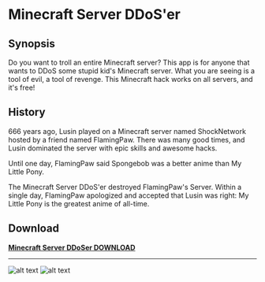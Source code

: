 # Minecraft Server DDoS'er

## Synopsis
Do you want to troll an entire Minecraft server?
This app is for anyone that wants to DDoS some stupid kid's Minecraft server.  What you are seeing is a tool of evil, a tool of revenge.  This Minecraft hack works on all servers, and it's free!

## History
666 years ago, Lusin played on a Minecraft server named ShockNetwork hosted by a friend named FlamingPaw.  There was many good times, and Lusin dominated the server with epic skills and awesome hacks.

Until one day, FlamingPaw said Spongebob was a better anime than My Little Pony.

The Minecraft Server DDoS'er destroyed FlamingPaw's Server.  Within a single day, FlamingPaw apologized and accepted that Lusin was right:  My Little Pony is the greatest anime of all-time.

## Download
**[Minecraft Server DDoSer DOWNLOAD](https://github.com/Lusin333/Minecraft-Server-DDoSer/releases/download/2020-06-03/Meinkraft.Server.DDoS.er.exe)**
***

![alt text](https://raw.githubusercontent.com/Lusin333/Meinkraft-Server-DDoSer/master/Meinkraft%20Server%20DDOS'er%20Icon%20-%20Lusin.png)
![alt text](https://raw.githubusercontent.com/Lusin333/Meinkraft-Server-DDoSer/master/Meinkraft%20Server%20DDoS'er%20Preview%20Pic.png)
